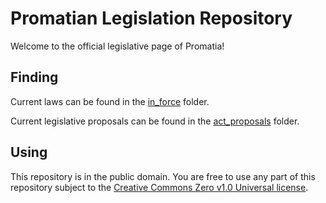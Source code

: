# Promatian Legislation Repository
Welcome to the official legislative page of Promatia!

## Finding

Current laws can be found in the [in_force](https://github.com/promatia/acts/tree/master/in_force) folder.

Current legislative proposals can be found in the [act_proposals](https://github.com/promatia/acts/tree/master/act_proposals) folder.

## Using

This repository is in the public domain. You are free to use any part of this repository subject to the [Creative Commons Zero v1.0 Universal license](https://github.com/promatia/acts/blob/master/LICENSE).
